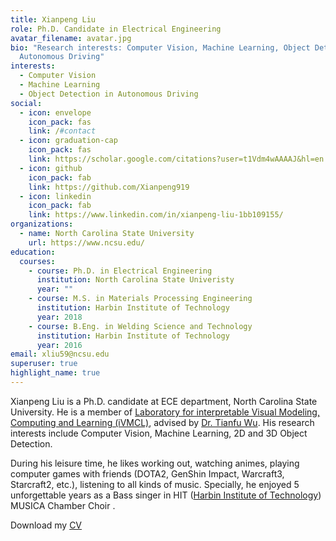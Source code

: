 ```yaml
---
title: Xianpeng Liu
role: Ph.D. Candidate in Electrical Engineering
avatar_filename: avatar.jpg
bio: "Research interests: Computer Vision, Machine Learning, Object Detection in
  Autonomous Driving"
interests:
  - Computer Vision
  - Machine Learning
  - Object Detection in Autonomous Driving
social:
  - icon: envelope
    icon_pack: fas
    link: /#contact
  - icon: graduation-cap
    icon_pack: fas
    link: https://scholar.google.com/citations?user=t1Vdm4wAAAAJ&hl=en
  - icon: github
    icon_pack: fab
    link: https://github.com/Xianpeng919
  - icon: linkedin
    icon_pack: fab
    link: https://www.linkedin.com/in/xianpeng-liu-1bb109155/
organizations:
  - name: North Carolina State University
    url: https://www.ncsu.edu/
education:
  courses:
    - course: Ph.D. in Electrical Engineering
      institution: North Carolina State Univeristy
      year: ""
    - course: M.S. in Materials Processing Engineering
      institution: Harbin Institute of Technology
      year: 2018
    - course: B.Eng. in Welding Science and Technology
      institution: Harbin Institute of Technology
      year: 2016
email: xliu59@ncsu.edu
superuser: true
highlight_name: true
---
```

Xianpeng Liu is a Ph.D. candidate at ECE department, North Carolina State University. He is a member of [Laboratory for interpretable Visual Modeling, Computing and Learning (iVMCL)](https://research.ece.ncsu.edu/ivmcl/), advised by [Dr. Tianfu Wu](https://tfwu.github.io/). His research interests include Computer Vision, Machine Learning, 2D and 3D Object Detection.

During his leisure time, he likes working out, watching animes, playing computer games with friends (DOTA2, GenShin Impact, Warcraft3, Starcraft2, etc.), listening to all kinds of music. Specially, he enjoyed 5 unforgettable years as a Bass singer in HIT ([Harbin Institute of Technology](https://www.hit.edu.cn/)) MUSICA Chamber Choir .

Download my [CV](https://xianpeng-liu.com/uploads/CV%20-%20Xianpeng.pdf)